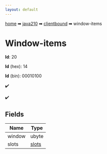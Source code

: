 ```yaml
---
layout: default
---
```


[home](/) ➡ [java210](/protocol/java210) ➡ [clientbound](/protocol/java210/clientbound) ➡ window-items

# Window-items

**Id**: 20

**Id** (hex): 14

**Id** (bin): 00010100

✔️

✔️

## Fields

Name | Type
---|---
window | ubyte
slots | [slots](/protocol/java210/arrays)

